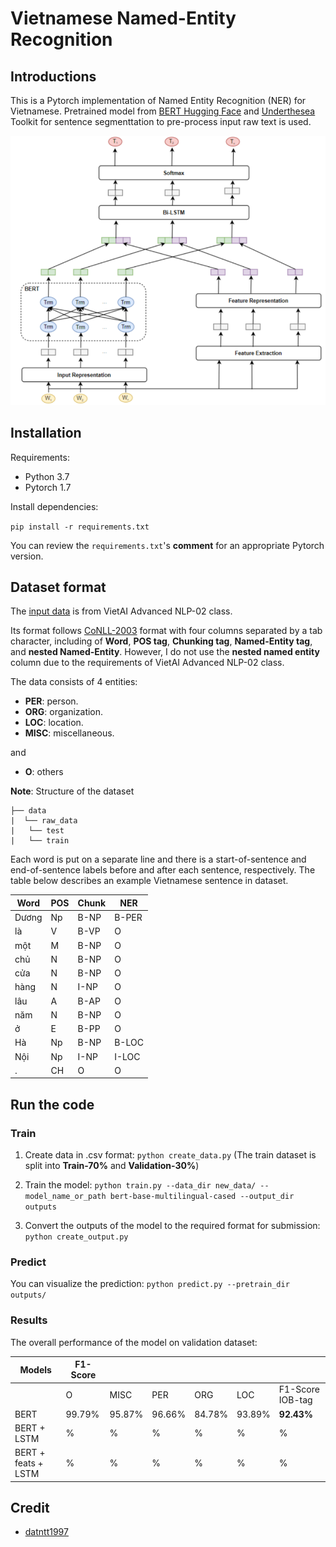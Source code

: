 # Vietnamese Named-Entity Recognition

## Introductions
This is a Pytorch implementation of Named Entity Recognition (NER) for Vietnamese. Pretrained model from [BERT Hugging Face](https://huggingface.co/bert-base-multilingual-cased) and [Underthesea](https://github.com/undertheseanlp/underthesea) Toolkit for sentence segmenttation to pre-process input raw text is used.

<img src="./images/model_architecture.PNG"/>

## Installation
Requirements:
- Python 3.7
- Pytorch 1.7

Install dependencies:

`pip install -r requirements.txt`

You can review the `requirements.txt`'s **comment** for an appropriate Pytorch version.

## Dataset format
The [input data](https://drive.google.com/drive/folders/1BxOEYSd0TcEhAH3IXDHKlSmVUJGoS2Ly?usp=sharing) is from VietAI Advanced NLP-02 class.

Its format follows [CoNLL-2003](https://aclanthology.org/W03-0419.pdf) format with four columns separated by a tab character, including of **Word**, **POS tag**, **Chunking tag**, **Named-Entity tag**, and **nested Named-Entity**. However, I do not use the **nested named entity** column due to the requirements of VietAI Advanced NLP-02 class.

The data consists of 4 entities: 
- **PER**: person.
- **ORG**: organization.
- **LOC**: location.
- **MISC**: miscellaneous.

and

- **O**: others

**Note**: Structure of the dataset
```text
├── data
|  └── raw_data
|   └── test
|   └── train
```

Each word is put on a separate line and there is a start-of-sentence and end-of-sentence labels before and after each sentence, respectively. The table below describes an example Vietnamese sentence in dataset.

| Word      | POS | Chunk | NER   |
|-----------|-----|-------|-------|
|Dương	    |Np	  |B-NP	  |B-PER  |
|là	        |V	  |B-VP	  |O      |
|một	    |M	  |B-NP	  |O      |
|chủ       	|N	  |B-NP	  |O      |
|cửa    	|N	  |B-NP	  |O      |
|hàng	    |N	  |I-NP	  |O      |
|lâu	    |A	  |B-AP	  |O      |
|năm	    |N	  |B-NP	  |O      |
|ở	        |E	  |B-PP	  |O      |
|Hà  	    |Np	  |B-NP	  |B-LOC  |
|Nội	    |Np	  |I-NP	  |I-LOC  |
|.	        |CH	  |O	  |O      |

## Run the code
### Train
1. Create data in .csv format: `python create_data.py` (The train dataset is split into **Train-70%** and **Validation-30%**)

2. Train the model: `python train.py --data_dir new_data/ --model_name_or_path bert-base-multilingual-cased --output_dir outputs`

3. Convert the outputs of the model to the required format for submission: `python create_output.py`

### Predict
You can visualize the prediction: `python predict.py --pretrain_dir outputs/`

### Results
The overall performance of the model on validation dataset:

| Models              |       F1-Score                                                        ||||||
|---------------------|------------|------------|------------|------------|------------|-----------|
|                     | O          | MISC       | PER        | ORG        | LOC        | F1-Score IOB-tag   |
| BERT                |  99.79%    |  95.87%    |  96.66%    |  84.78%    |  93.89%    |  **92.43%**   |
| BERT + LSTM        |  %    |  %    |  %    |  %    |  %    |  %   |
| BERT + feats + LSTM |  %    |  %    |  %    |  %    |  %    |  %   |

## Credit
- [datntt1997](https://github.com/datnnt1997)